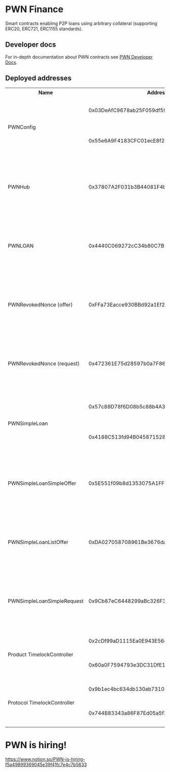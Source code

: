 # PWN Finance
Smart contracts enabling P2P loans using arbitrary collateral (supporting ERC20, ERC721, ERC1155 standards).

## Developer docs
For in-depth documentation about PWN contracts see [PWN Developer Docs](https://dev-docs.pwn.xyz/).

## Deployed addresses
<table>
	<tr><th>Name</th><th>Address</th><th>Chain</th></tr>
    <tr>
        <td rowspan=2>PWNConfig</td>
        <td>0x03DeAfC9678ab25F059df59Be3B20875018e1d46</td><td><a href="https://etherscan.io/address/0x03DeAfC9678ab25F059df59Be3B20875018e1d46">Ethereum</a> <a href="https://polygonscan.com/address/0x03DeAfC9678ab25F059df59Be3B20875018e1d46">Polygon</a> <a href="https://arbiscan.io/address/0x03DeAfC9678ab25F059df59Be3B20875018e1d46">Arbitrum</a> <a href="https://goerli.etherscan.io/address/0x03DeAfC9678ab25F059df59Be3B20875018e1d46">Goerli</a></td>
    </tr>
    <tr>
        <td>0x55e6A9F4183CFC01ecE8f2258FC13b93e1B6c140</td><td><a href="https://optimistic.etherscan.io/address/0x55e6A9F4183CFC01ecE8f2258FC13b93e1B6c140">Optimism</a> <a href="https://basescan.org/address/0x55e6A9F4183CFC01ecE8f2258FC13b93e1B6c140">Base</a> <a href="https://cronoscan.com/address/0x55e6A9F4183CFC01ecE8f2258FC13b93e1B6c140">Cronos</a> <a href="https://explorer.mantle.xyz/address/0x55e6A9F4183CFC01ecE8f2258FC13b93e1B6c140">Mantle</a> <a href="https://sepolia.etherscan.io/address/0x55e6A9F4183CFC01ecE8f2258FC13b93e1B6c140">Sepolia</a></td>
    </tr>
    <tr>
        <td>PWNHub</td><td>0x37807A2F031b3B44081F4b21500E5D70EbaDAdd5</td><td><a href="https://etherscan.io/address/0x37807A2F031b3B44081F4b21500E5D70EbaDAdd5">Ethereum</a> <a href="https://polygonscan.com/address/0x37807A2F031b3B44081F4b21500E5D70EbaDAdd5">Polygon</a> <a href="https://arbiscan.io/address/0x37807A2F031b3B44081F4b21500E5D70EbaDAdd5">Arbitrum</a> <a href="https://optimistic.etherscan.io/address/0x37807A2F031b3B44081F4b21500E5D70EbaDAdd5">Optimism</a> <a href="https://basescan.org/address/0x37807A2F031b3B44081F4b21500E5D70EbaDAdd5">Base</a> <a href="https://cronoscan.com/address/0x37807A2F031b3B44081F4b21500E5D70EbaDAdd5">Cronos</a> <a href="https://explorer.mantle.xyz/address/0x37807A2F031b3B44081F4b21500E5D70EbaDAdd5">Mantle</a> <a href="https://goerli.etherscan.io/address/0x37807A2F031b3B44081F4b21500E5D70EbaDAdd5">Goerli</a> <a href="https://sepolia.etherscan.io/address/0x37807A2F031b3B44081F4b21500E5D70EbaDAdd5">Sepolia</a></td>
    </tr>
    <tr>
        <td>PWNLOAN</td><td>0x4440C069272cC34b80C7B11bEE657D0349Ba9C23</td><td><a href="https://etherscan.io/address/0x4440C069272cC34b80C7B11bEE657D0349Ba9C23">Ethereum</a> <a href="https://polygonscan.com/address/0x4440C069272cC34b80C7B11bEE657D0349Ba9C23">Polygon</a> <a href="https://arbiscan.io/address/0x4440C069272cC34b80C7B11bEE657D0349Ba9C23">Arbitrum</a> <a href="https://optimistic.etherscan.io/address/0x4440C069272cC34b80C7B11bEE657D0349Ba9C23">Optimism</a> <a href="https://basescan.org/address/0x4440C069272cC34b80C7B11bEE657D0349Ba9C23">Base</a> <a href="https://cronoscan.com/address/0x4440C069272cC34b80C7B11bEE657D0349Ba9C23">Cronos</a> <a href="https://explorer.mantle.xyz/address/0x4440C069272cC34b80C7B11bEE657D0349Ba9C23">Mantle</a> <a href="https://goerli.etherscan.io/address/0x4440C069272cC34b80C7B11bEE657D0349Ba9C23">Goerli</a> <a href="https://sepolia.etherscan.io/address/0x4440C069272cC34b80C7B11bEE657D0349Ba9C23">Sepolia</a></td>
    </tr>
    <tr>
        <td>PWNRevokedNonce (offer)</td><td>0xFFa73Eacce930BBd92a1Ef218400cBd1036c437e</td><td><a href="https://etherscan.io/address/0xFFa73Eacce930BBd92a1Ef218400cBd1036c437e">Ethereum</a> <a href="https://polygonscan.com/address/0xFFa73Eacce930BBd92a1Ef218400cBd1036c437e">Polygon</a> <a href="https://arbiscan.io/address/0xFFa73Eacce930BBd92a1Ef218400cBd1036c437e">Arbitrum</a> <a href="https://optimistic.etherscan.io/address/0xFFa73Eacce930BBd92a1Ef218400cBd1036c437e">Optimism</a> <a href="https://basescan.org/address/0xFFa73Eacce930BBd92a1Ef218400cBd1036c437e">Base</a> <a href="https://cronoscan.com/address/0xFFa73Eacce930BBd92a1Ef218400cBd1036c437e">Cronos</a> <a href="https://explorer.mantle.xyz/address/0xFFa73Eacce930BBd92a1Ef218400cBd1036c437e">Mantle</a> <a href="https://goerli.etherscan.io/address/0xFFa73Eacce930BBd92a1Ef218400cBd1036c437e">Goerli</a> <a href="https://sepolia.etherscan.io/address/0xFFa73Eacce930BBd92a1Ef218400cBd1036c437e">Sepolia</a></td>
    </tr>
    <tr>
        <td>PWNRevokedNonce (request)</td><td>0x472361E75d28597b0a7F86146fbB4a86f173d10D</td><td><a href="https://etherscan.io/address/0x472361E75d28597b0a7F86146fbB4a86f173d10D">Ethereum</a> <a href="https://polygonscan.com/address/0x472361E75d28597b0a7F86146fbB4a86f173d10D">Polygon</a> <a href="https://arbiscan.io/address/0x472361E75d28597b0a7F86146fbB4a86f173d10D">Arbitrum</a> <a href="https://optimistic.etherscan.io/address/0x472361E75d28597b0a7F86146fbB4a86f173d10D">Optimism</a> <a href="https://basescan.org/address/0x472361E75d28597b0a7F86146fbB4a86f173d10D">Base</a> <a href="https://cronoscan.com/address/0x472361E75d28597b0a7F86146fbB4a86f173d10D">Cronos</a> <a href="https://explorer.mantle.xyz/address/0x472361E75d28597b0a7F86146fbB4a86f173d10D">Mantle</a> <a href="https://goerli.etherscan.io/address/0x472361E75d28597b0a7F86146fbB4a86f173d10D">Goerli</a> <a href="https://sepolia.etherscan.io/address/0x472361E75d28597b0a7F86146fbB4a86f173d10D">Sepolia</a></td>
    </tr>
    <tr>
        <td rowspan=2>PWNSimpleLoan</td>
        <td>0x57c88D78f6D08b5c88b4A3b7BbB0C1AA34c3280A</td><td><a href="https://etherscan.io/address/0x57c88D78f6D08b5c88b4A3b7BbB0C1AA34c3280A">Ethereum</a> <a href="https://polygonscan.com/address/0x57c88D78f6D08b5c88b4A3b7BbB0C1AA34c3280A">Polygon</a> <a href="https://arbiscan.io/address/0x57c88D78f6D08b5c88b4A3b7BbB0C1AA34c3280A">Arbitrum</a> <a href="https://goerli.etherscan.io/address/0x57c88D78f6D08b5c88b4A3b7BbB0C1AA34c3280A">Goerli</a></td>
    </tr>
    <tr>
        <td>0x4188C513fd94B0458715287570c832d9560bc08a</td><td><a href="https://optimistic.etherscan.io/address/0x4188C513fd94B0458715287570c832d9560bc08a">Optimism</a> <a href="https://basescan.org/address/0x4188C513fd94B0458715287570c832d9560bc08a">Base</a> <a href="https://cronoscan.com/address/0x4188C513fd94B0458715287570c832d9560bc08a">Cronos</a> <a href="https://explorer.mantle.xyz/address/0x4188C513fd94B0458715287570c832d9560bc08a">Mantle</a> <a href="https://sepolia.etherscan.io/address/0x4188C513fd94B0458715287570c832d9560bc08a">Sepolia</a></td>
    </tr>
    <tr>
        <td>PWNSimpleLoanSimpleOffer</td><td>0x5E551f09b8d1353075A1FF3B484Ee688aCAc02F6</td><td><a href="https://etherscan.io/address/0x5E551f09b8d1353075A1FF3B484Ee688aCAc02F6">Ethereum</a> <a href="https://polygonscan.com/address/0x5E551f09b8d1353075A1FF3B484Ee688aCAc02F6">Polygon</a> <a href="https://arbiscan.io/address/0x5E551f09b8d1353075A1FF3B484Ee688aCAc02F6">Arbitrum</a> <a href="https://optimistic.etherscan.io/address/0x5E551f09b8d1353075A1FF3B484Ee688aCAc02F6">Optimism</a> <a href="https://basescan.org/address/0x5E551f09b8d1353075A1FF3B484Ee688aCAc02F6">Base</a> <a href="https://cronoscan.com/address/0x5E551f09b8d1353075A1FF3B484Ee688aCAc02F6">Cronos</a> <a href="https://explorer.mantle.xyz/address/0x5E551f09b8d1353075A1FF3B484Ee688aCAc02F6">Mantle</a> <a href="https://goerli.etherscan.io/address/0x5E551f09b8d1353075A1FF3B484Ee688aCAc02F6">Goerli</a> <a href="https://sepolia.etherscan.io/address/0x5E551f09b8d1353075A1FF3B484Ee688aCAc02F6">Sepolia</a></td>
    </tr>
    <tr>
        <td>PWNSimpleLoanListOffer</td><td>0xDA027058708961Be3676daEB68Fde1758B210065</td><td><a href="https://etherscan.io/address/0xDA027058708961Be3676daEB68Fde1758B210065">Ethereum</a> <a href="https://polygonscan.com/address/0xDA027058708961Be3676daEB68Fde1758B210065">Polygon</a> <a href="https://arbiscan.io/address/0xDA027058708961Be3676daEB68Fde1758B210065">Arbitrum</a> <a href="https://optimistic.etherscan.io/address/0xDA027058708961Be3676daEB68Fde1758B210065">Optimism</a> <a href="https://basescan.org/address/0xDA027058708961Be3676daEB68Fde1758B210065">Base</a> <a href="https://cronoscan.com/address/0xDA027058708961Be3676daEB68Fde1758B210065">Cronos</a> <a href="https://explorer.mantle.xyz/address/0xDA027058708961Be3676daEB68Fde1758B210065">Mantle</a> <a href="https://goerli.etherscan.io/address/0xDA027058708961Be3676daEB68Fde1758B210065">Goerli</a> <a href="https://sepolia.etherscan.io/address/0xDA027058708961Be3676daEB68Fde1758B210065">Sepolia</a></td>
    </tr>
    <tr>
        <td>PWNSimpleLoanSimpleRequest</td><td>0x9Cb87eC6448299aBc326F32d60E191Ef32Ab225D</td><td><a href="https://etherscan.io/address/0x9Cb87eC6448299aBc326F32d60E191Ef32Ab225D">Ethereum</a> <a href="https://polygonscan.com/address/0x9Cb87eC6448299aBc326F32d60E191Ef32Ab225D">Polygon</a> <a href="https://arbiscan.io/address/0x9Cb87eC6448299aBc326F32d60E191Ef32Ab225D">Arbitrum</a> <a href="https://optimistic.etherscan.io/address/0x9Cb87eC6448299aBc326F32d60E191Ef32Ab225D">Optimism</a> <a href="https://basescan.org/address/0x9Cb87eC6448299aBc326F32d60E191Ef32Ab225D">Base</a> <a href="https://cronoscan.com/address/0x9Cb87eC6448299aBc326F32d60E191Ef32Ab225D">Cronos</a> <a href="https://explorer.mantle.xyz/address/0x9Cb87eC6448299aBc326F32d60E191Ef32Ab225D">Mantle</a> <a href="https://goerli.etherscan.io/address/0x9Cb87eC6448299aBc326F32d60E191Ef32Ab225D">Goerli</a> <a href="https://sepolia.etherscan.io/address/0x9Cb87eC6448299aBc326F32d60E191Ef32Ab225D">Sepolia</a></td>
    </tr>
    <tr>
        <td rowspan=2>Product TimelockController</td>
        <td>0x2cDf99aD1115Ea0E943E56dd26459E3e57788C12</td><td><a href="https://etherscan.io/address/0x2cDf99aD1115Ea0E943E56dd26459E3e57788C12">Ethereum</a> <a href="https://polygonscan.com/address/0x2cDf99aD1115Ea0E943E56dd26459E3e57788C12">Polygon</a> <a href="https://arbiscan.io/address/0x2cDf99aD1115Ea0E943E56dd26459E3e57788C12">Arbitrum</a></td>
    </tr>
    <tr>
        <td>0x60a0F7594793e3DC31DfE1cC930dF65B54e95B39</td><td><a href="https://optimistic.etherscan.io/address/0x60a0F7594793e3DC31DfE1cC930dF65B54e95B39">Optimism</a> <a href="https://basescan.org/address/0x60a0F7594793e3DC31DfE1cC930dF65B54e95B39">Base</a> <a href="https://cronoscan.com/address/0x60a0F7594793e3DC31DfE1cC930dF65B54e95B39">Cronos</a> <a href="https://explorer.mantle.xyz/address/0x60a0F7594793e3DC31DfE1cC930dF65B54e95B39">Mantle</a> </td>
    </tr>
    <tr>
        <td rowspan=2>Protocol TimelockController</td>
        <td>0x9b1ec4bc634db130ab7310d4e585338888030623</td><td><a href="https://etherscan.io/address/0x9b1ec4bc634db130ab7310d4e585338888030623">Ethereum</a> <a href="https://polygonscan.com/address/0x9b1ec4bc634db130ab7310d4e585338888030623">Polygon</a> <a href="https://arbiscan.io/address/0x9b1ec4bc634db130ab7310d4e585338888030623">Arbitrum</a></td>
    </tr>
    <tr>
        <td>0x744B83343a86F87Ed05a5f3A92939D6d81520F27</td><td><a href="https://optimistic.etherscan.io/address/0x744B83343a86F87Ed05a5f3A92939D6d81520F27">Optimism</a> <a href="https://basescan.org/address/0x744B83343a86F87Ed05a5f3A92939D6d81520F27">Base</a> <a href="https://cronoscan.com/address/0x744B83343a86F87Ed05a5f3A92939D6d81520F27">Cronos</a> <a href="https://explorer.mantle.xyz/address/0x744B83343a86F87Ed05a5f3A92939D6d81520F27">Mantle</a></td>
    </tr>
</table>

# PWN is hiring!
https://www.notion.so/PWN-is-hiring-f5a49899369045e39f41fc7e4c7b5633
